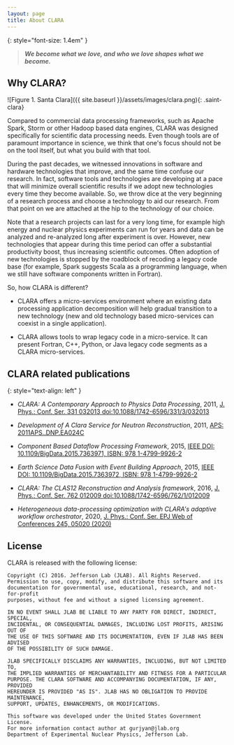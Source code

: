 ```yaml
---
layout: page
title: About CLARA
---
```


{: style="font-size: 1.4em" }
> ***We become what we love, and who we love shapes what we become.***

## Why CLARA?
![Figure 1. Santa Clara]({{ site.baseurl }}/assets/images/clara.png){: .saint-clara}

Compared to commercial data processing frameworks, such as Apache Spark,
Storm or other Hadoop based data engines, CLARA was designed specifically
for scientific data processing needs. Even though tools are of paramount
importance in science, we think that one's focus should not be on the tool
itself, but what you build with that tool.

During the past decades, we
witnessed innovations in software and hardware technologies that improve,
and the same time confuse our research. In fact, software tools and technologies
are developing at a pace that will minimize overall scientific results if
we adopt new technologies every time they become available. So, we throw
dice at the very beginning of a research process and choose a technology
to aid our research. From that point on we are attached at the hip to the
technology of our choice.

Note that a research projects can last for a very
long time, for example high energy and nuclear physics experiments can run
for years and data can be analyzed and re-analyzed long after experiment is
over. However, new technologies that appear during this time period can offer
a substantial productivity boost, thus increasing scientific outcomes.
Often adoption of new technologies is stopped by the roadblock of recoding
a legacy code base (for example, Spark suggests Scala as a programming
language, when we still have software components written in Fortran).


So, how CLARA is different?

* CLARA offers a micro-services environment
  where an existing data processing application decomposition
  will help gradual transition to a new technology
  (new and old technology based micro-services can coexist in a single application).

* CLARA allows tools to wrap legacy code in a micro-service.
  It can present Fortran, C++, Python, or Java legacy code segments
  as a CLARA micro-services.


## CLARA related publications

{: style="text-align: left" }
* *CLARA: A Contemporary Approach to Physics Data Processing*, 2011,
  [J. Phys.: Conf. Ser. 331 032013 doi:10.1088/1742-6596/331/3/032013](http://iopscience.iop.org/article/10.1088/1742-6596/331/3/032013/pdf)

* *Development of A Clara Service for Neutron Reconstruction*, 2011,
  [APS: 2011APS..DNP.EA024C](http://adsabs.harvard.edu/abs/2011APS..DNP.EA024C)

* *Component Based Dataflow Processing Framework*, 2015,
  [IEEE DOI: 10.1109/BigData.2015.7363971, ISBN: 978 1-4799-9926-2](http://ieeexplore.ieee.org/document/7363971/)

* *Earth Science Data Fusion with Event Building Approach*, 2015,
  [IEEE DOI: 10.1109/BigData.2015.7363972, ISBN: 978 1-4799-9926-2](http://ieeexplore.ieee.org/document/7363972/)

* *CLARA: The CLAS12 Reconstruction and Analysis framework*, 2016,
  [J. Phys.: Conf. Ser. 762 012009 doi:10.1088/1742-6596/762/1/012009](http://iopscience.iop.org/article/10.1088/1742-6596/762/1/012009/pdf)

* *Heterogeneous data-processing optimization with CLARA's adaptive workflow orchestrator*, 2020,
  [J. Phys.: Conf. Ser. EPJ Web of Conferences 245, 05020 (2020)](https://doi.org/10.1051/epjconf/202024505020)


## License

CLARA is released with the following license:

```
Copyright (C) 2016. Jefferson Lab (JLAB). All Rights Reserved.
Permission to use, copy, modify, and distribute this software and its
documentation for governmental use, educational, research, and not-for-profit
purposes, without fee and without a signed licensing agreement.

IN NO EVENT SHALL JLAB BE LIABLE TO ANY PARTY FOR DIRECT, INDIRECT, SPECIAL,
INCIDENTAL, OR CONSEQUENTIAL DAMAGES, INCLUDING LOST PROFITS, ARISING OUT OF
THE USE OF THIS SOFTWARE AND ITS DOCUMENTATION, EVEN IF JLAB HAS BEEN ADVISED
OF THE POSSIBILITY OF SUCH DAMAGE.

JLAB SPECIFICALLY DISCLAIMS ANY WARRANTIES, INCLUDING, BUT NOT LIMITED TO,
THE IMPLIED WARRANTIES OF MERCHANTABILITY AND FITNESS FOR A PARTICULAR
PURPOSE. THE CLARA SOFTWARE AND ACCOMPANYING DOCUMENTATION, IF ANY, PROVIDED
HEREUNDER IS PROVIDED "AS IS". JLAB HAS NO OBLIGATION TO PROVIDE MAINTENANCE,
SUPPORT, UPDATES, ENHANCEMENTS, OR MODIFICATIONS.

This software was developed under the United States Government License.
For more information contact author at gurjyan@jlab.org
Department of Experimental Nuclear Physics, Jefferson Lab.
```
